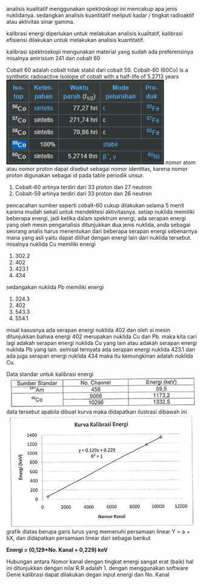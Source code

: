 analisis kualitatif menggunakan spektroskopi ini mencakup apa jenis nuklidanya. sedangkan analisis kuantitatif meliputi kadar / tingkat radioaktif atau aktivitas sinar gamma.

kalibrasi energi diperlukan untuk melakukan analisis kualitatif, kalibrasi efisiensi dilakukan untuk melakukan analisis kuantitatif.

kalibrasi spektroskopi mengunakan material yang sudah ada preferensinya misalnya amirisium 241 dan cobalt 60

Cobalt 60 adalah cobalt tidak stabil dari cobalt 59. Cobalt-60 (60Co) is a synthetic radioactive isotope of cobalt with a half-life of 5.2713 years
<img src="../../../../_resources/a07258328bb9815708d94aae77a29459.png" alt="a07258328bb9815708d94aae77a29459.png" width="416" height="223">
nomor atom atau nomor proton dapat disebut sebagai nomor identitas, karena nomor proton digunakan sebagai id pada table periodik unsur.
1. Cobalt-60 artinya terdiri dari 33 proton dan 27 neutron
2. Cobalt-59 artinya terdiri dari 33 proton dan 26 neutron

pencacahan sumber seperti cobalt-60 cukup dilakukan selama 5 menit karena mudah sekali untuk mendektesi aktivitasnya. setiap nuklida memiliki beberapa energi, jadi ketika dalam spektrum energi, ada serapan energi yang oleh mesin penganalisis ditunjukkan dua jenis nuklida, anda sebagai seorang analis harus menentukan dari beberapa serapan energi sebenarnya mana yang asli yaitu dapat dilihat dengan energi lain dari nuklida tersebut. misalnya nuklida Cu memiliki energi 
1. 302.2
2. 402
3. 423.1
4. 434

sedangakan nuklida Pb memiliki energi
1. 324.3
2. 402
3. 543.3
4. 554.1

misal kasusnya ada serapan energi nuklida 402 dan oleh si mesin ditunjukkan bahwa energi 402 merupakan nuklida Cu dan Pb. maka kita cari lagi adakah serapan energi nuklida Cu yang lain atau adakah serapan energi nuklida Pb yang lain. semisal ternyata ada serapan energi nuklida 423.1 dan ada juga serapan energi nuklida 434 maka itu kemungkinan adalah nuklida Cu. 

Data standar untuk kalibrasi energi 
![42c6c068f61e41b608be213c087b340a.png](../../../../_resources/42c6c068f61e41b608be213c087b340a.png)
data tersebut apabila dibuat kurva maka didapatkan ilustrasi dibawah ini
![d33ee50f8fc962c6a44fe56c71039de6.png](../../../../_resources/d33ee50f8fc962c6a44fe56c71039de6.png)
grafik diatas berupa garis lurus yang memenuhi persamaan linear Y = a + bX, dan didapatkan persamaan linear dari sebagai berikut

**Energi = (0,129*No. Kanal + 0,229) keV**

Hubungan antara Nomor kanal dengan tingkat energi sangat erat (baik) hal ini ditunjukkan dengan nilai R.R adalah 1. dengan menggunakan software Genie kalibrasi dapat dilakukan degan input energi dan No. Kanal
